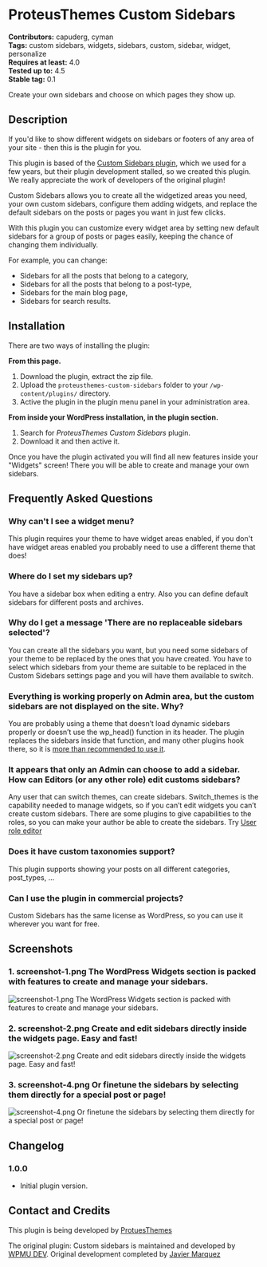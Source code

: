 # ProteusThemes Custom Sidebars #
**Contributors:** capuderg, cyman  
**Tags:** custom sidebars, widgets, sidebars, custom, sidebar, widget, personalize  
**Requires at least:** 4.0  
**Tested up to:** 4.5  
**Stable tag:** 0.1  

Create your own sidebars and choose on which pages they show up.

## Description ##

If you'd like to show different widgets on sidebars or footers of any area of your site - then this is the plugin for you.

This plugin is based of the [Custom Sidebars plugin](https://wordpress.org/plugins/custom-sidebars/), which we used for a few years, but their plugin development stalled, so we created this plugin. We really appreciate the work of developers of the original plugin!

Custom Sidebars allows you to create all the widgetized areas you need, your own custom sidebars, configure them adding widgets, and replace the default sidebars on the posts or pages you want in just few clicks.

With this plugin you can customize every widget area by setting new default sidebars for a group of posts or pages easily, keeping the chance of changing them individually.

For example, you can change:

* Sidebars for all the posts that belong to a category,
* Sidebars for all the posts that belong to a post-type,
* Sidebars for the main blog page,
* Sidebars for search results.

## Installation ##

There are two ways of installing the plugin:

**From this page.**

1. Download the plugin, extract the zip file.
2. Upload the `proteusthemes-custom-sidebars` folder to your `/wp-content/plugins/` directory.
3. Active the plugin in the plugin menu panel in your administration area.

**From inside your WordPress installation, in the plugin section.**

1. Search for *ProteusThemes Custom Sidebars* plugin.
2. Download it and then active it.

Once you have the plugin activated you will find all new features inside your "Widgets" screen! There you will be able to create and manage your own sidebars.

## Frequently Asked Questions ##

### Why can't I see a widget menu? ###

This plugin requires your theme to have widget areas enabled, if you don't have widget areas enabled you probably need to use a different theme that does!

### Where do I set my sidebars up? ###

You have a sidebar box when editing a entry. Also you can define default sidebars for different posts and archives.

### Why do I get a message 'There are no replaceable sidebars selected'?  ###

You can create all the sidebars you want, but you need some sidebars of your theme to be replaced by the ones that you have created. You have to select which sidebars from your theme are suitable to be replaced in the Custom Sidebars settings page and you will have them available to switch.

### Everything is working properly on Admin area, but the custom sidebars are not displayed on the site. Why? ###

You are probably using a theme that doesn’t load dynamic sidebars properly or doesn’t use the wp_head() function in its header. The plugin replaces the sidebars inside that function, and many other plugins hook there, so it is [more than recommended to use it](http://josephscott.org/archives/2009/04/wordpress-theme-authors-dont-forget-the-wp_head-function/).

### It appears that only an Admin can choose to add a sidebar. How can Editors (or any other role) edit customs sidebars? ###

Any user that can switch themes, can create sidebars. Switch_themes is the capability needed to manage widgets, so if you can’t edit widgets you can’t create custom sidebars. There are some plugins to give capabilities to the roles, so you can make your author be able to create the sidebars. Try [User role editor](http://wordpress.org/extend/plugins/user-role-editor/)

### Does it have custom taxonomies support? ###

This plugin supports showing your posts on all different categories, post_types, ...

### Can I use the plugin in commercial projects? ###

Custom Sidebars has the same license as WordPress, so you can use it wherever you want for free.

## Screenshots ##

### 1. screenshot-1.png The WordPress Widgets section is packed with features to create and manage your sidebars. ###
![screenshot-1.png The WordPress Widgets section is packed with features to create and manage your sidebars.](http://ps.w.org/proteusthemes-custom-sidebars/assets/screenshot-1.png)

### 2. screenshot-2.png Create and edit sidebars directly inside the widgets page. Easy and fast! ###
![screenshot-2.png Create and edit sidebars directly inside the widgets page. Easy and fast!](http://ps.w.org/proteusthemes-custom-sidebars/assets/screenshot-2.png)

### 3. screenshot-4.png Or finetune the sidebars by selecting them directly for a special post or page! ###
![screenshot-4.png Or finetune the sidebars by selecting them directly for a special post or page!](http://ps.w.org/proteusthemes-custom-sidebars/assets/screenshot-3.png)


## Changelog ##

### 1.0.0 ###

* Initial plugin version.

## Contact and Credits ##

This plugin is being developed by [ProtuesThemes](https://www.proteusthemes.com/)

The original plugin: Custom sidebars is maintained and developed by [WPMU DEV](http://premium.wpmudev.org). Original development completed by [Javier Marquez](http://marquex.es/)